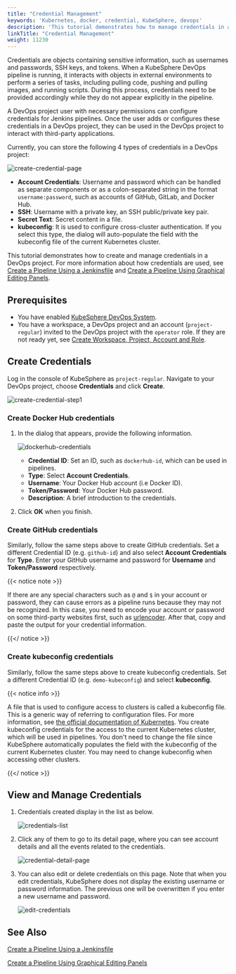 ```yaml
---
title: "Credential Management"
keywords: 'Kubernetes, docker, credential, KubeSphere, devops'
description: 'This tutorial demonstrates how to manage credentials in a DevOps project.'
linkTitle: "Credential Management"
weight: 11230
---
```


Credentials are objects containing sensitive information, such as usernames and passwords, SSH keys, and tokens. When a KubeSphere DevOps pipeline is running, it interacts with objects in external environments to perform a series of tasks, including pulling code, pushing and pulling images, and running scripts. During this process, credentials need to be provided accordingly while they do not appear explicitly in the pipeline.

A DevOps project user with necessary permissions can configure credentials for Jenkins pipelines. Once the user adds or configures these credentials in a DevOps project, they can be used in the DevOps project to interact with third-party applications.

Currently, you can store the following 4 types of credentials in a DevOps project:

![create-credential-page](/images/docs/devops-user-guide/using-devops/credential-management/create-credential-page.jpg)

- **Account Credentials**: Username and password which can be handled as separate components or as a colon-separated string in the format `username:password`, such as accounts of GitHub, GitLab, and Docker Hub.
- **SSH**: Username with a private key, an SSH public/private key pair.
- **Secret Text**: Secret content in a file.
- **kubeconfig**: It is used to configure cross-cluster authentication. If you select this type, the dialog will auto-populate the field with the kubeconfig file of the current Kubernetes cluster.

This tutorial demonstrates how to create and manage credentials in a DevOps project. For more information about how credentials are used, see [Create a Pipeline Using a Jenkinsfile](../create-a-pipeline-using-jenkinsfile/) and [Create a Pipeline Using Graphical Editing Panels](../create-a-pipeline-using-graphical-editing-panel).

## Prerequisites

- You have enabled [KubeSphere DevOps System](../../../pluggable-components/devops/).
- You have a workspace, a DevOps project and an account (`project-regular`) invited to the DevOps project with the `operator` role. If they are not ready yet, see [Create Workspace, Project, Account and Role](../../../quick-start/create-workspace-and-project/).

## Create Credentials

Log in the console of KubeSphere as `project-regular`. Navigate to your DevOps project, choose **Credentials** and click **Create**.

![create-credential-step1](/images/docs/devops-user-guide/using-devops/credential-management/create-credential-step1.jpg)

### Create Docker Hub credentials

1. In the dialog that appears, provide the following information.

   ![dockerhub-credentials](/images/docs/devops-user-guide/using-devops/credential-management/dockerhub-credentials.jpg)

   - **Credential ID**:  Set an ID, such as `dockerhub-id`, which can be used in pipelines.
   - **Type**: Select **Account Credentials**.
   - **Username**: Your Docker Hub account (i.e Docker ID).
   - **Token/Password**: Your Docker Hub password.
   - **Description**: A brief introduction to the credentials.

2. Click **OK** when you finish.

### Create GitHub credentials

Similarly, follow the same steps above to create GitHub credentials. Set a different Credential ID (e.g. `github-id`) and also select **Account Credentials** for **Type**. Enter your GitHub username and password for **Username** and **Token/Password** respectively.

{{< notice note >}}

If there are any special characters such as `@` and `$` in your account or password, they can cause errors as a pipeline runs because they may not be recognized. In this case, you need to encode your account or password on some third-party websites first, such as [urlencoder](https://www.urlencoder.org/). After that, copy and paste the output for your credential information.

{{</ notice >}}

### Create kubeconfig credentials

Similarly, follow the same steps above to create kubeconfig credentials. Set a different Credential ID (e.g. `demo-kubeconfig`) and select **kubeconfig**.

{{< notice info >}}

A file that is used to configure access to clusters is called a kubeconfig file. This is a generic way of referring to configuration files. For more information, see [the official documentation of Kubernetes](https://kubernetes.io/docs/concepts/configuration/organize-cluster-access-kubeconfig/). You create kubeconfig credentials for the access to the current Kubernetes cluster, which will be used in pipelines. You don't need to change the file since KubeSphere automatically populates the field with the kubeconfig of the current Kubernetes cluster. You may need to change kubeconfig when accessing other clusters.

{{</ notice >}}

## View and Manage Credentials

1. Credentials created display in the list as below.

   ![credentials-list](/images/docs/devops-user-guide/using-devops/credential-management/credentials-list.jpg)

2. Click any of them to go to its detail page, where you can see account details and all the events related to the credentials.

   ![credential-detail-page](/images/docs/devops-user-guide/using-devops/credential-management/credential-detail-page.jpg)

3. You can also edit or delete credentials on this page. Note that when you edit credentials, KubeSphere does not display the existing username or password information. The previous one will be overwritten if you enter a new username and password.

   ![edit-credentials](/images/docs/devops-user-guide/using-devops/credential-management/edit-credentials.jpg)

## See Also

[Create a Pipeline Using a Jenkinsfile](../create-a-pipeline-using-jenkinsfile/)

[Create a Pipeline Using Graphical Editing Panels](../create-a-pipeline-using-graphical-editing-panel)